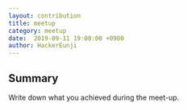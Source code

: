 ```yaml
---
layout: contribution
title: meetup
category: meetup
date:  2019-09-11 19:00:00 +0900
author: HackerEunji
---
```


## Summary
Write down what you achieved during the meet-up.
